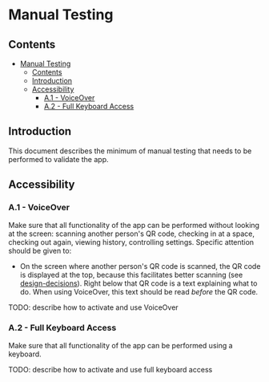 # Manual Testing

## Contents

- [Manual Testing](#manual-testing)
  - [Contents](#contents)
  - [Introduction](#introduction)
  - [Accessibility](#accessibility)
    - [A.1 - VoiceOver](#a1---voiceover)
    - [A.2 - Full Keyboard Access](#a2---full-keyboard-access)

## Introduction

This document describes the minimum of manual testing that needs to be
performed to validate the app.

## Accessibility

### A.1 - VoiceOver

Make sure that all functionality of the app can be performed without looking
at the screen: scanning another person's QR code, checking in at a space,
checking out again, viewing history, controlling settings. Specific attention
should be given to:

- On the screen where another person's QR code is scanned, the QR code is
  displayed at the top, because this facilitates better scanning (see
  [design-decisions]). Right below that QR code is a text explaining what to do.
  When using VoiceOver, this text should be read _before_ the QR code.

TODO: describe how to activate and use VoiceOver

### A.2 - Full Keyboard Access

Make sure that all functionality of the app can be performed using a keyboard.

TODO: describe how to activate and use full keyboard access

[design-decisions]: ./DesignDecisions.md
